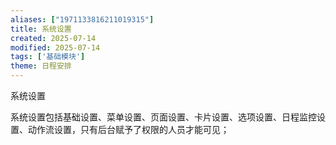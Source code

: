 ```yaml
---
aliases: ["1971133816211019315"]
title: 系统设置
created: 2025-07-14
modified: 2025-07-14
tags: ['基础模块']
theme: 日程安排
---
```


系统设置

系统设置包括基础设置、菜单设置、页面设置、卡片设置、选项设置、日程监控设置、动作流设置，只有后台赋予了权限的人员才能可见；
